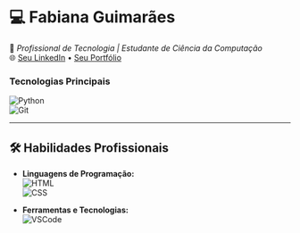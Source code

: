 # 💻 **Fabiana Guimarães**  
📍 *Profissional de Tecnologia | Estudante de Ciência da Computação*  
🌐 [Seu LinkedIn](#) • [Seu Portfólio](#)

### Tecnologias Principais  
![Python](https://img.shields.io/badge/Python-3776AB?style=for-the-badge&logo=python&logoColor=white)  
![Git](https://img.shields.io/badge/Git-F05032?style=for-the-badge&logo=git&logoColor=white)

---

## 🛠️ **Habilidades Profissionais**  
- **Linguagens de Programação:**  
  ![HTML](https://img.shields.io/badge/HTML5-E34F26?style=for-the-badge&logo=html5&logoColor=white)  
  ![CSS](https://img.shields.io/badge/CSS3-1572B6?style=for-the-badge&logo=css3&logoColor=white)  

- **Ferramentas e Tecnologias:**  
  ![VSCode](https://img.shields.io/badge/VS_Code-007ACC?style=for-the-badge&logo=visual-studio-code&logoColor=white)  

